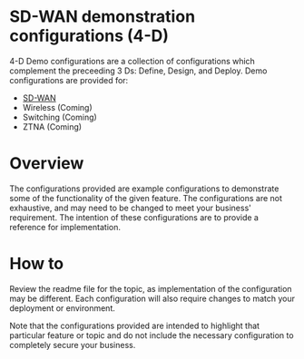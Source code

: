 # SD-WAN demonstration configurations (4-D)

4-D Demo configurations are a collection of configurations which complement the preceeding 3 Ds: Define, Design, and Deploy. Demo configurations are provided for:

- [SD-WAN](https://github.com/fortinet/4D-Demo/tree/main/4D-SDWAN)
- Wireless (Coming)
- Switching (Coming)
- ZTNA (Coming)

# Overview

The configurations provided are example configurations to demonstrate some of the functionality of the given feature. The configurations are not exhaustive, and may need to be changed to meet your business' requirement. The intention of these configurations are to provide a reference for implementation. 

# How to

Review the readme file for the topic, as implementation of the configuration may be different. Each configuration will also require changes to match your deployment or environment.

Note that the configurations provided are intended to highlight that particular feature or topic and do not include the necessary configuration to completely secure your business. 